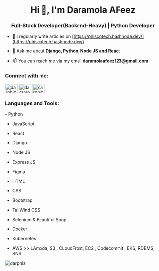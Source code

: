 <h1 align="center">Hi 👋, I'm Daramola AFeez</h1>
<h3 align="center">Full-Stack Developer(Backend-Heavy) | Python Developer</h3>


- 📝 I regularly write articles on [https://phiscotech.hashnode.dev/](https://phiscotech.hashnode.dev/)

- 💬 Ask me about **Django, Python, Node JS and React**

- 📫 You can reach me via my email **daramolaafeez123@gmail.com**


<h3 align="left">Connect with me:</h3>
<p align="left">
<a href="https://dev.to/darphiz" target="blank"><img align="center" src="https://cdn.jsdelivr.net/npm/simple-icons@3.0.1/icons/dev-dot-to.svg" alt="darphiz" height="30" width="40" /></a>
<a href="https://twitter.com/daramola_afeez_" target="blank"><img align="center" src="https://raw.githubusercontent.com/rahuldkjain/github-profile-readme-generator/master/src/images/icons/Social/twitter.svg" alt="daramola_afeez_" height="30" width="40" /></a>
<a href="https://instagram.com/darphiz_hayourdeji" target="blank"><img align="center" src="https://raw.githubusercontent.com/rahuldkjain/github-profile-readme-generator/master/src/images/icons/Social/instagram.svg" alt="darphiz_hayourdeji" height="30" width="40" /></a>
</p>

<h3 align="left">Languages and Tools:</h3>
- Python

- JavaScript

- React

- Django

- Node JS

- Express JS

- Figma

- HTML

- CSS

- Bootstrap

- TailWind CSS

- Selenium & Beautiful Soup

- Docker

- Kubernetes

- AWS >> LAmbda, S3 , CLoudFront, EC2 , Codecommit , EKS, RDBMS, SNS

<p><img align="center" src="https://github-readme-stats.vercel.app/api/top-langs?username=darphiz&show_icons=true&locale=en&layout=compact" alt="darphiz" /></p>

